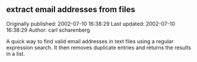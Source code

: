 ## extract email addresses from files

Originally published: 2002-07-10 16:38:29
Last updated: 2002-07-10 16:38:29
Author: carl scharenberg

A quick way to find valid email addresses in text files using a regular expression search. It then removes duplicate entries and returns the results in a list.